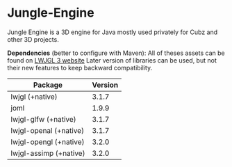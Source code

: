 # Jungle-Engine

Jungle Engine is a 3D engine for Java mostly used privately for Cubz and other 3D projects.

**Dependencies** (better to configure with Maven):
All of theses assets can be found on [LWJGL 3 website](https://www.lwjgl.org/customize)
Later version of libraries can be used, but not their new features to keep backward compatibility.

| Package                   | Version |
| ------------------------- | ------- |
| lwjgl (+native)           | 3.1.7   |
| joml                      | 1.9.9   |
| lwjgl-glfw (+native)      | 3.1.7   |
| lwjgl-openal (+native)    | 3.1.7   |
| lwjgl-opengl (+native)    | 3.2.0   |
| lwjgl-assimp (+native)    | 3.2.0   |

